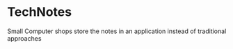 # TechNotes
Small Computer shops store the notes in an application instead of traditional approaches
